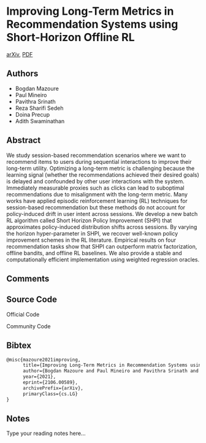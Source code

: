 
# Improving Long-Term Metrics in Recommendation Systems using Short-Horizon Offline RL

[arXiv](https://arxiv.org/abs/2106.0589), [PDF](https://arxiv.org/pdf/2106.0589.pdf)

## Authors

- Bogdan Mazoure
- Paul Mineiro
- Pavithra Srinath
- Reza Sharifi Sedeh
- Doina Precup
- Adith Swaminathan

## Abstract

We study session-based recommendation scenarios where we want to recommend items to users during sequential interactions to improve their long-term utility. Optimizing a long-term metric is challenging because the learning signal (whether the recommendations achieved their desired goals) is delayed and confounded by other user interactions with the system. Immediately measurable proxies such as clicks can lead to suboptimal recommendations due to misalignment with the long-term metric. Many works have applied episodic reinforcement learning (RL) techniques for session-based recommendation but these methods do not account for policy-induced drift in user intent across sessions. We develop a new batch RL algorithm called Short Horizon Policy Improvement (SHPI) that approximates policy-induced distribution shifts across sessions. By varying the horizon hyper-parameter in SHPI, we recover well-known policy improvement schemes in the RL literature. Empirical results on four recommendation tasks show that SHPI can outperform matrix factorization, offline bandits, and offline RL baselines. We also provide a stable and computationally efficient implementation using weighted regression oracles.

## Comments



## Source Code

Official Code



Community Code



## Bibtex

```tex
@misc{mazoure2021improving,
      title={Improving Long-Term Metrics in Recommendation Systems using Short-Horizon Offline RL}, 
      author={Bogdan Mazoure and Paul Mineiro and Pavithra Srinath and Reza Sharifi Sedeh and Doina Precup and Adith Swaminathan},
      year={2021},
      eprint={2106.00589},
      archivePrefix={arXiv},
      primaryClass={cs.LG}
}
```

## Notes

Type your reading notes here...

